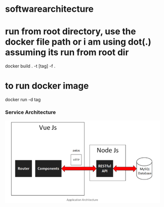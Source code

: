 # softwarearchitecture
# run from root directory, use the docker file path or i am using dot(.) assuming its run from root dir

docker build . -t [tag] -f .

# to run docker image
docker run -d tag

### Service Architecture
![Alt diagram](https://github.com/kasarla100/softwarearchitecture/blob/proj-release-3/src/imgs/service_arch.png)
